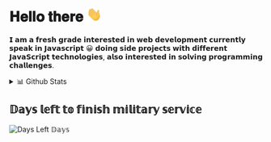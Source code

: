 <h1> 𝐇𝐞𝐥𝐥𝐨 𝐭𝐡𝐞𝐫𝐞 <img src="https://raw.githubusercontent.com/ABSphreak/ABSphreak/master/gifs/Hi.gif" width="30px"></h2>

𝗜 𝗮𝗺 𝗮 𝗳𝗿𝗲𝘀𝗵 𝗴𝗿𝗮𝗱𝗲 𝗶𝗻𝘁𝗲𝗿𝗲𝘀𝘁𝗲𝗱 𝗶𝗻 𝘄𝗲𝗯 𝗱𝗲𝘃𝗲𝗹𝗼𝗽𝗺𝗲𝗻𝘁 𝗰𝘂𝗿𝗿𝗲𝗻𝘁𝗹𝘆 𝘀𝗽𝗲𝗮𝗸 𝗶𝗻 𝗝𝗮𝘃𝗮𝘀𝗰𝗿𝗶𝗽𝘁 😀 𝗱𝗼𝗶𝗻𝗴 𝘀𝗶𝗱𝗲 𝗽𝗿𝗼𝗷𝗲𝗰𝘁𝘀 𝘄𝗶𝘁𝗵 𝗱𝗶𝗳𝗳𝗲𝗿𝗲𝗻𝘁 𝗝𝗮𝘃𝗮𝗦𝗰𝗿𝗶𝗽𝘁 𝘁𝗲𝗰𝗵𝗻𝗼𝗹𝗼𝗴𝗶𝗲𝘀, 𝗮𝗹𝘀𝗼 𝗶𝗻𝘁𝗲𝗿𝗲𝘀𝘁𝗲𝗱 𝗶𝗻 𝘀𝗼𝗹𝘃𝗶𝗻𝗴 𝗽𝗿𝗼𝗴𝗿𝗮𝗺𝗺𝗶𝗻𝗴 𝗰𝗵𝗮𝗹𝗹𝗲𝗻𝗴𝗲𝘀.

 <details>
<summary>📊 Github Stats</summary>

<p align="center"> <img src="https://github-readme-stats.vercel.app/api?username=mohanedashraf&show_icons=true&theme=gotham" alt="Mohaned Ashraf| Stats" />

</details>
<h2>𝔻𝕒𝕪𝕤 𝕝𝕖𝕗𝕥 𝕥𝕠 𝕗𝕚𝕟𝕚𝕤𝕙 𝕞𝕚𝕝𝕚𝕥𝕒𝕣𝕪 𝕤𝕖𝕣𝕧𝕚𝕔𝕖 </h2>

![Days Left](https://profile-counter.herokuapp.com/) 𝔻𝕒𝕪𝕤

